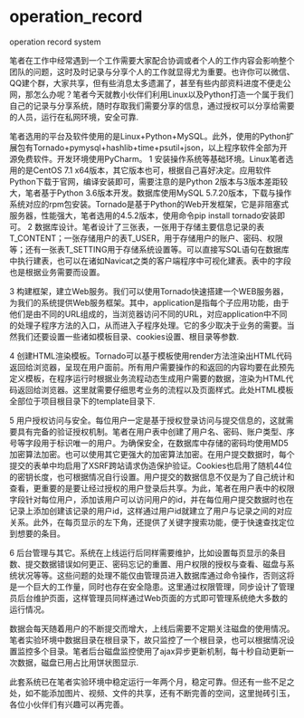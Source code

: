 # operation_record
operation record system


笔者在工作中经常遇到一个工作需要大家配合协调或者个人的工作内容会影响整个团队的问题，这时及时记录与分享个人的工作就显得尤为重要。也许你可以微信、QQ建个群，大家共享，但有些消息太多遗漏了，甚至有些内部资料进度不便走公网，那怎么办呢？笔者今天就教小伙伴们利用Linux以及Python打造一个属于我们自己的记录与分享系统，随时存取我们需要分享的信息，通过授权可以分享给需要的人员，运行在私网环境，安全可靠.
   
笔者选用的平台及软件使用的是Linux+Python+MySQL。此外，使用的Python扩展包有Tornado+pymysql+hashlib+time+psutil+json，以上程序软件全部为开源免费软件。开发环境使用PyCharm。
1 安装操作系统等基础环境。Linux笔者选用的是CentOS 7.1 x64版本，其它版本也可，根据自己喜好决定。应用软件Python下载于官网，编译安装即可，需要注意的是Python 2版本与3版本差距较大，笔者基于Python 3.6版本开发。数据库使用MySQL 5.7.20版本，下载与操作系统对应的rpm包安装。Tornado是基于Python的Web开发框架，它是非阻塞式服务器，性能强大，笔者选用的4.5.2版本，使用命令pip install tornado安装即可。
2 数据库设计。笔者设计了三张表，一张用于存储主要信息记录的表T_CONTENT；一张存储用户的表T_USER，用于存储用户的账户、密码、权限等；还有一张表T_SETTING用于存储系统设置等。可以直接写SQL语句在数据库中执行建表，也可以在诸如Navicat之类的客户端程序中可视化建表。表中的字段也是根据业务需要而设置。
 
3 构建框架，建立Web服务。我们可以使用Tornado快速搭建一个WEB服务器，为我们的系统提供Web服务框架。其中，application是指每个子应用功能，由于他们是由不同的URL组成的，当浏览器访问不同的URL，对应application中不同的处理子程序方法的入口，从而进入子程序处理。它的多少取决于业务的需要。当然我们还要设置一些诸如模板目录、cookies设置、根目录等参数.
 
4 创建HTML渲染模板。Tornado可以基于模板使用render方法渲染出HTML代码返回给浏览器，呈现在用户面前。所有用户需要操作的和返回的内容均要在此预先定义模板，在程序运行时根据业务流程动态生成用户需要的数据，渲染为HTML代码返回给浏览器。这里就需要仔细思考业务的流程以及页面样式。此处HTML模板全部位于项目根目录下的template目录下.
 
5 用户授权访问与安全。每位用户一定是基于授权登录访问与提交信息的，这就需要具有完备的验证授权机制。笔者在用户表中创建了用户名、密码、账户类型、序号等字段用于标识唯一的用户。为确保安全，在数据库中存储的密码均使用MD5加密算法加密。也可以使用其它更强大的加密算法加密。在用户提交数据时，每个提交的表单中均启用了XSRF跨站请求伪造保护验证。Cookies也启用了随机44位的密钥长度，也可根据情况自行设置。用户提交的数据信息不仅是为了自己统计和查看，更重要的是要让经过授权的用户登录后共享。为此，笔者在用户表中的权限字段针对每位用户，添加该用户可以访问用户的id，并在每位用户提交数据时也在记录上添加创建该记录的用户id，这样通过用户id就建立了用户与记录之间的对应关系。此外，在每页显示的左下角，还提供了关键字搜索功能，便于快速查找定位到想要的条目。
 
6 后台管理与其它。系统在上线运行后同样需要维护，比如设置每页显示的条目数、提交数据错误如何更正、密码忘记的重置、用户权限的授权与查看、磁盘与系统状况等等。这些问题的处理不能仅由管理员进入数据库通过命令操作，否则这将是一个巨大的工作量，同时也存在安全隐患。这里通过权限管理，同步设计了管理员后台维护页面，这样管理员同样通过Web页面的方式即可管理系统绝大多数的运行情况。
 
数据会每天随着用户的不断提交而增大，上线后需要不定期关注磁盘的使用情况。笔者实验环境中数据目录在根目录下，故只监控了一个根目录，也可以根据情况设置监控多个目录。笔者后台磁盘监控使用了ajax异步更新机制，每十秒自动更新一次数据，磁盘已用占比用饼状图显示.
 
此套系统已在笔者实验环境中稳定运行一年两个月，稳定可靠。但还有一些不足之处，如不能添加图片、视频、文件的共享，还有不断完善的空间，这里抛砖引玉，各位小伙伴们有兴趣可以再完善。
